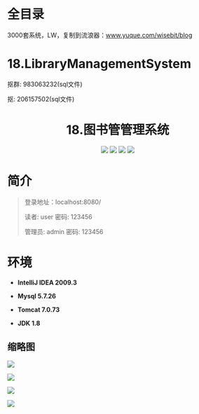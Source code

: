 # 全目录

3000套系统，LW，复制到流浪器：www.yuque.com/wisebit/blog

# 18.LibraryManagementSystem

<p>抠群: 983063232(sql文件)</p>
<p>抠: 206157502(sql文件)</p>

<p><h1 align="center">18.图书管管理系统</h1></p>

<p align="center">
	<img src="https://img.shields.io/badge/jdk-1.8-orange.svg"/>
    <img src="https://img.shields.io/badge/servlet-1.8-lightgrey.svg"/>
    <img src="https://img.shields.io/badge/jdbc-3.x-blue.svg"/>
    <img src="https://img.shields.io/badge/jsp-MIT-brightgreen.svg"/>
</p>

# 简介
>
> 
>
> 登录地址：localhost:8080/
>
> 读者: user   密码: 123456
> 
> 管理员: admin   密码: 123456
>


# 环境

- <b>IntelliJ IDEA 2009.3</b>

- <b>Mysql 5.7.26</b>

- <b>Tomcat 7.0.73</b>

- <b>JDK 1.8</b>


## 缩略图

![](https://bitwise.oss-cn-heyuan.aliyuncs.com/2024/9/10/e9c63e89-653e-4229-8f44-bbfb8cf0ff77.png)

![](https://bitwise.oss-cn-heyuan.aliyuncs.com/2024/9/10/35c266db-60ec-4cef-bdcc-ff5cff021b03.png)

![](https://bitwise.oss-cn-heyuan.aliyuncs.com/2024/9/10/e0371e4a-f18f-4807-bb2b-b879e4460118.png)

![](https://bitwise.oss-cn-heyuan.aliyuncs.com/2024/9/10/6fc122ea-29c2-4746-bb8b-07db86528224.png)



